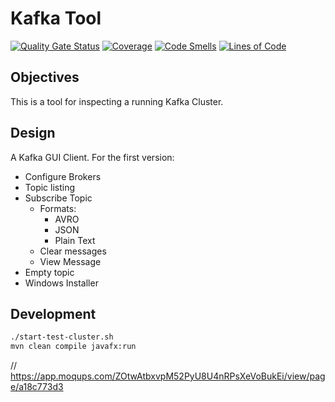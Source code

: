 # Kafka Tool

[![Quality Gate Status](https://sonarcloud.io/api/project_badges/measure?project=vepo_kafka-tool&metric=alert_status)](https://sonarcloud.io/summary/new_code?id=vepo_kafka-tool) [![Coverage](https://sonarcloud.io/api/project_badges/measure?project=vepo_kafka-tool&metric=coverage)](https://sonarcloud.io/summary/new_code?id=vepo_kafka-tool) [![Code Smells](https://sonarcloud.io/api/project_badges/measure?project=vepo_kafka-tool&metric=code_smells)](https://sonarcloud.io/summary/new_code?id=vepo_kafka-tool) [![Lines of Code](https://sonarcloud.io/api/project_badges/measure?project=vepo_kafka-tool&metric=ncloc)](https://sonarcloud.io/summary/new_code?id=vepo_kafka-tool)

## Objectives

This is a tool for inspecting a running Kafka Cluster.

## Design 

A Kafka GUI Client. For the first version:

* Configure Brokers
* Topic listing
* Subscribe Topic
    * Formats:
        * AVRO
        * JSON
        * Plain Text
    * Clear messages
    * View Message
* Empty topic
* Windows Installer

## Development




```bash
./start-test-cluster.sh
mvn clean compile javafx:run
```


// https://app.moqups.com/ZOtwAtbxvpM52PyU8U4nRPsXeVoBukEi/view/page/a18c773d3